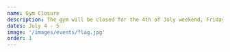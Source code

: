 ```yaml
---
name: Gym Closure
description: The gym will be closed for the 4th of July weekend, Friday and Saturday. Classes and camps will restart the following Monday.
dates: July 4 - 5
image: '/images/events/flag.jpg'
order: 1
---
```

